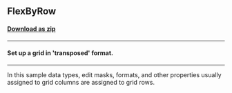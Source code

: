 ## FlexByRow
#### [Download as zip](https://grapecity.github.io/DownGit/#/home?url=https://github.com/GrapeCity/ComponentOne-WinForms-Samples/tree/master/NetFramework\FlexGrid\VB\FlexByRow)
____
#### Set up a grid in 'transposed' format.
____
In this sample data types, edit masks, formats, and other properties usually assigned to grid columns are assigned to grid rows. 